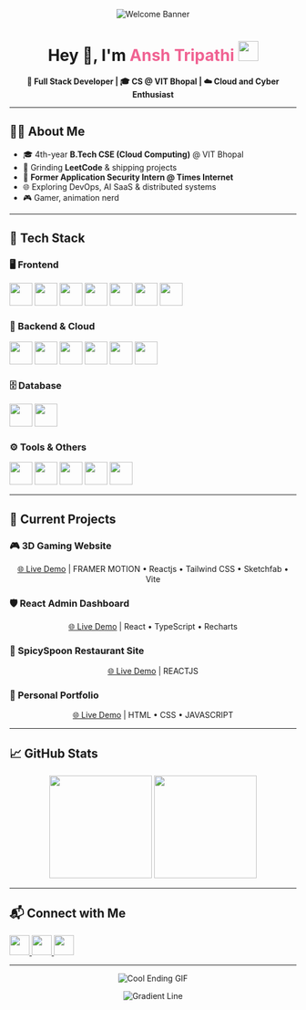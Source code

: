 <!-- 🖼️ Top Banner -->
<p align="center">
  <img src="https://user-images.githubusercontent.com/74038190/212750155-3ceddfbd-19d3-40a3-87af-8d329c8323c4.gif" alt="Welcome Banner" />
</p>

<h1 align="center">Hey 👋, I'm <span style="color:#f06292">Ansh Tripathi</span> <img src="https://media.giphy.com/media/hvRJCLFzcasrR4ia7z/giphy.gif" width="35"></h1>

<p align="center">
  <strong>🚀 Full Stack Developer&nbsp;|&nbsp;🎓 CS @ VIT Bhopal&nbsp;|&nbsp;☁️ Cloud and Cyber Enthusiast</strong>
</p>

---

## 👨‍💻 About Me
- 🎓 4th-year **B.Tech CSE (Cloud Computing)** @ VIT Bhopal  
- 🧠 Grinding **LeetCode** & shipping projects  
- 💼 **Former Application Security Intern @ Times Internet**  
- 🌐 Exploring DevOps, AI SaaS & distributed systems  
- 🎮 Gamer, animation nerd

---

## 🚀 Tech Stack

### 🖥️ Frontend
<p>
  <img src="https://cdn.jsdelivr.net/gh/devicons/devicon/icons/html5/html5-original.svg" height="40"/>
  <img src="https://cdn.jsdelivr.net/gh/devicons/devicon/icons/css3/css3-original.svg" height="40"/>
  <img src="https://cdn.jsdelivr.net/gh/devicons/devicon/icons/javascript/javascript-original.svg" height="40"/>
  <img src="https://cdn.jsdelivr.net/gh/devicons/devicon/icons/typescript/typescript-original.svg" height="40"/>
  <img src="https://cdn.jsdelivr.net/gh/devicons/devicon/icons/react/react-original.svg" height="40"/>
  <img src="https://cdn.jsdelivr.net/gh/devicons/devicon/icons/nextjs/nextjs-original.svg" height="40"/>
  <img src="https://cdn.jsdelivr.net/gh/devicons/devicon/icons/sass/sass-original.svg" height="40"/>
</p>

### 🧠 Backend & Cloud
<p>
  <img src="https://cdn.jsdelivr.net/gh/devicons/devicon/icons/nodejs/nodejs-original.svg" height="40"/>
  <img src="https://cdn.jsdelivr.net/gh/devicons/devicon/icons/express/express-original.svg" height="40"/>
  <img src="https://cdn.jsdelivr.net/gh/devicons/devicon/icons/python/python-original.svg" height="40"/>
  <img src="https://cdn.jsdelivr.net/gh/devicons/devicon/icons/csharp/csharp-original.svg" height="40"/>
  <img src="https://cdn.jsdelivr.net/gh/devicons/devicon/icons/firebase/firebase-plain.svg" height="40"/>
  <img src="https://cdn.jsdelivr.net/gh/devicons/devicon/icons/docker/docker-original.svg" height="40"/>
</p>

### 🗄️ Database
<p>
  <img src="https://cdn.jsdelivr.net/gh/devicons/devicon/icons/mysql/mysql-original.svg" height="40"/>
  <img src="https://cdn.jsdelivr.net/gh/devicons/devicon/icons/mongodb/mongodb-original.svg" height="40"/>
</p>

### ⚙️ Tools & Others
<p>
  <img src="https://cdn.jsdelivr.net/gh/devicons/devicon/icons/git/git-original.svg" height="40"/>
  <img src="https://cdn.jsdelivr.net/gh/devicons/devicon/icons/github/github-original.svg" height="40"/>
  <img src="https://cdn.jsdelivr.net/gh/devicons/devicon/icons/linux/linux-original.svg" height="40"/>
  <img src="https://cdn.jsdelivr.net/gh/devicons/devicon/icons/vscode/vscode-original.svg" height="40"/>
  <img src="https://cdn.jsdelivr.net/gh/devicons/devicon/icons/figma/figma-original.svg" height="40"/>
</p>

---

## 🔭 Current Projects

### 🎮 3D Gaming Website
<p align="center">
  <a href="https://3-d-gaming-website-eta.vercel.app" target="_blank"></a>
</p>
<p align="center">
  <a href="https://3-d-gaming-website-eta.vercel.app" target="_blank">🌐 Live Demo</a>  |  FRAMER MOTION • Reactjs • Tailwind CSS • Sketchfab • Vite 
</p>

### 🛡️ React Admin Dashboard
<p align="center">
  <a href="https://react-admin-dashboard-mu-henna.vercel.app" target="_blank"></a>
</p>
<p align="center">
  <a href="https://react-admin-dashboard-mu-henna.vercel.app" target="_blank">🌐 Live Demo</a>  |  React • TypeScript • Recharts
</p>

### 🍝 SpicySpoon Restaurant Site
<p align="center">
  <a href="https://spicyspoon.vercel.app" target="_blank"></a>
</p>
<p align="center">
  <a href="https://spicyspoon.vercel.app" target="_blank">🌐 Live Demo</a>  |  REACTJS
</p>

### 🚀 Personal Portfolio
<p align="center">
  <a href="https://personal-portfolio-theta-ebon.vercel.app" target="_blank"></a>
</p>
<p align="center">
  <a href="https://personal-portfolio-theta-ebon.vercel.app" target="_blank">🌐 Live Demo</a>  |  HTML • CSS • JAVASCRIPT
</p>

---

## 📈 GitHub Stats
<p align="center">
  <img src="https://github-readme-stats.vercel.app/api?username=AnshTripathi6969&show_icons=true&theme=tokyonight&hide_border=false&count_private=true" height="180"/>
  <img src="https://github-readme-stats.vercel.app/api/top-langs/?username=AnshTripathi6969&layout=compact&theme=tokyonight&hide_border=false&langs_count=6" height="180"/>
</p>

---

## 📬 Connect with Me
<p align="left">
  <a href="https://www.linkedin.com/in/anshtripathi20/" target="_blank">
    <img src="https://img.shields.io/badge/LinkedIn-blue?style=for-the-badge&logo=linkedin&logoColor=white" height="35"/>
  </a>
  <a href="https://leetcode.com/u/anshtripathi8989/" target="_blank">
    <img src="https://img.shields.io/badge/LeetCode-FFA116?style=for-the-badge&logo=leetcode&logoColor=white" height="35"/>
  </a>
  <a href="https://www.instagram.com/anshtripathi8989/" target="_blank">
    <img src="https://img.shields.io/badge/Instagram-E4405F?style=for-the-badge&logo=instagram&logoColor=white" height="35"/>
  </a>
</p>

---

<p align="center">
  <img src="https://user-images.githubusercontent.com/74038190/218265814-3084a4ba-809c-4135-afc0-8685d0f634b3.gif" alt="Cool Ending GIF" />
</p>

<p align="center">
  <img src="https://user-images.githubusercontent.com/74038190/212284115-f47cd8ff-2ffb-4b04-b5bf-4d1c14c0247f.gif" alt="Gradient Line" />
</p>
